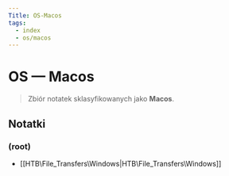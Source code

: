 ```yaml
---
Title: OS-Macos
tags:
  - index
  - os/macos
---
```


# OS — Macos

> Zbiór notatek sklasyfikowanych jako **Macos**.

## Notatki
### (root)
- [[HTB\File_Transfers\Windows|HTB\File_Transfers\Windows]]
